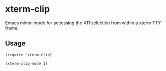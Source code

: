 xterm-clip
==========

Emacs minor-mode for accessing the X11 selection from within a xterm TTY frame.

Usage
-----

`(require 'xterm-clip)`

`(xterm-clip-mode 1)`
